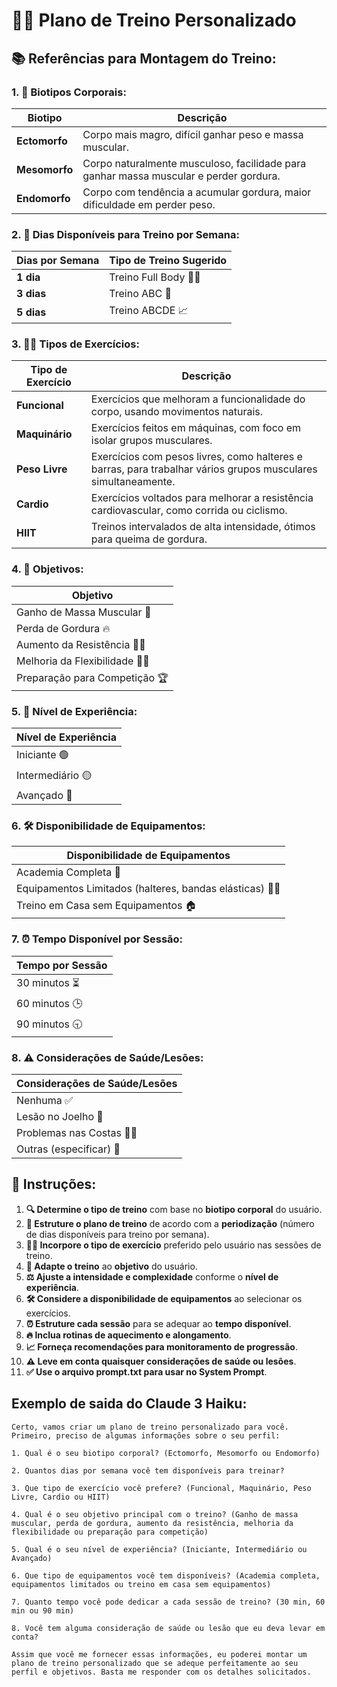 # 🏋️‍♂️ Plano de Treino Personalizado

## 📚 Referências para Montagem do Treino:

### 1. 🧬 Biotipos Corporais:

| **Biotipo** | **Descrição** |
|-------------|---------------|
| **Ectomorfo** | Corpo mais magro, difícil ganhar peso e massa muscular. |
| **Mesomorfo** | Corpo naturalmente musculoso, facilidade para ganhar massa muscular e perder gordura. |
| **Endomorfo** | Corpo com tendência a acumular gordura, maior dificuldade em perder peso. |

### 2. 📅 Dias Disponíveis para Treino por Semana:

| **Dias por Semana** | **Tipo de Treino Sugerido** |
|---------------------|-----------------------------|
| **1 dia**           | Treino Full Body 🏋️‍♂️ |
| **3 dias**          | Treino ABC 🔄 |
| **5 dias**          | Treino ABCDE 📈 |

### 3. 🏃‍♀️ Tipos de Exercícios:

| **Tipo de Exercício** | **Descrição** |
|-----------------------|---------------|
| **Funcional**         | Exercícios que melhoram a funcionalidade do corpo, usando movimentos naturais. |
| **Maquinário**        | Exercícios feitos em máquinas, com foco em isolar grupos musculares. |
| **Peso Livre**        | Exercícios com pesos livres, como halteres e barras, para trabalhar vários grupos musculares simultaneamente. |
| **Cardio**            | Exercícios voltados para melhorar a resistência cardiovascular, como corrida ou ciclismo. |
| **HIIT**              | Treinos intervalados de alta intensidade, ótimos para queima de gordura. |

### 4. 🎯 Objetivos:

| **Objetivo** |
|--------------|
| Ganho de Massa Muscular 💪 |
| Perda de Gordura 🔥 |
| Aumento da Resistência 🏃‍♂️ |
| Melhoria da Flexibilidade 🧘‍♂️ |
| Preparação para Competição 🏆 |

### 5. 🏅 Nível de Experiência:

| **Nível de Experiência** |
|--------------------------|
| Iniciante 🟢 |
| Intermediário 🟡 |
| Avançado 🔴 |

### 6. 🛠️ Disponibilidade de Equipamentos:

| **Disponibilidade de Equipamentos** | 
|-------------------------------------|
| Academia Completa 🏢 |
| Equipamentos Limitados (halteres, bandas elásticas) 🏋️‍♀️ |
| Treino em Casa sem Equipamentos 🏠 |

### 7. ⏰ Tempo Disponível por Sessão:

| **Tempo por Sessão** |
|----------------------|
| 30 minutos ⏳ |
| 60 minutos 🕒 |
| 90 minutos 🕤 |

### 8. ⚠️ Considerações de Saúde/Lesões:

| **Considerações de Saúde/Lesões** |
|------------------------------------|
| Nenhuma ✅ |
| Lesão no Joelho 🦵 |
| Problemas nas Costas 🧍‍♂️ |
| Outras (especificar) 📝 |

## 📝 Instruções:
1. **🔍 Determine o tipo de treino** com base no **biotipo corporal** do usuário.
2. **📆 Estruture o plano de treino** de acordo com a **periodização** (número de dias disponíveis para treino por semana).
3. **🏋️‍♀️ Incorpore o tipo de exercício** preferido pelo usuário nas sessões de treino.
4. **🎯 Adapte o treino** ao **objetivo** do usuário.
5. **⚖️ Ajuste a intensidade e complexidade** conforme o **nível de experiência**.
6. **🛠️ Considere a disponibilidade de equipamentos** ao selecionar os exercícios.
7. **⏰ Estruture cada sessão** para se adequar ao **tempo disponível**.
8. **🔥 Inclua rotinas de aquecimento e alongamento**.
9. **📈 Forneça recomendações para monitoramento de progressão**.
10. **⚠️ Leve em conta quaisquer considerações de saúde ou lesões**.
11. **✅ Use o arquivo prompt.txt para usar no System Prompt**.

## Exemplo de saida do Claude 3 Haiku:
```
Certo, vamos criar um plano de treino personalizado para você. Primeiro, preciso de algumas informações sobre o seu perfil:

1. Qual é o seu biotipo corporal? (Ectomorfo, Mesomorfo ou Endomorfo)

2. Quantos dias por semana você tem disponíveis para treinar?

3. Que tipo de exercício você prefere? (Funcional, Maquinário, Peso Livre, Cardio ou HIIT)

4. Qual é o seu objetivo principal com o treino? (Ganho de massa muscular, perda de gordura, aumento da resistência, melhoria da flexibilidade ou preparação para competição)

5. Qual é o seu nível de experiência? (Iniciante, Intermediário ou Avançado)

6. Que tipo de equipamentos você tem disponíveis? (Academia completa, equipamentos limitados ou treino em casa sem equipamentos)

7. Quanto tempo você pode dedicar a cada sessão de treino? (30 min, 60 min ou 90 min)

8. Você tem alguma consideração de saúde ou lesão que eu deva levar em conta?

Assim que você me fornecer essas informações, eu poderei montar um plano de treino personalizado que se adeque perfeitamente ao seu perfil e objetivos. Basta me responder com os detalhes solicitados.
```



